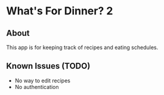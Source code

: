 # What's For Dinner? 2
## About
This app is for keeping track of recipes and eating schedules.

## Known Issues (TODO)
- No way to edit recipes
- No authentication